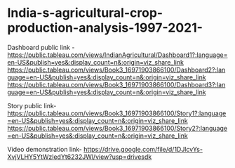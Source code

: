 # India-s-agricultural-crop-production-analysis-1997-2021-


Dashboard public link - https://public.tableau.com/views/IndianAgricultural/Dashboard1?:language=en-US&publish=yes&:display_count=n&:origin=viz_share_link
                        https://public.tableau.com/views/Book3_16971903866100/Dashboard2?:language=en-US&publish=yes&:display_count=n&:origin=viz_share_link
                        https://public.tableau.com/views/Book3_16971903866100/Dashboard3?:language=en-US&publish=yes&:display_count=n&:origin=viz_share_link
                        
Story public link- https://public.tableau.com/views/Book3_16971903866100/Story1?:language=en-US&publish=yes&:display_count=n&:origin=viz_share_link
                   https://public.tableau.com/views/Book3_16971903866100/Story2?:language=en-US&publish=yes&:display_count=n&:origin=viz_share_link

Video demonstration link- https://drive.google.com/file/d/1DJlcvYs-XvjVLHY5YtWzledYt6232JWl/view?usp=drivesdk
                   
